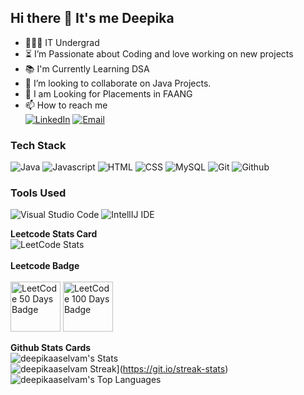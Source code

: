 <!---
deepikaaselvam/deepikaaselvam is a ✨ special ✨ repository because its `README.md` (this file) appears on your GitHub profile.
You can click the Preview link to take a look at your changes.
--->
## Hi there 👋 It's me Deepika

- 👩🏻‍💻 IT Undergrad
- ⏳ I’m Passionate about Coding and love working on new projects<br>
- 📚 I'm Currently Learning DSA <br>
- 👯 I’m looking to collaborate on Java Projects.
- 🤔   I am Looking for Placements in FAANG
- 📫 How to reach me
<br />[![LinkedIn](https://img.shields.io/badge/LinkedIn-0077B5?style=for-the-badge&logo=linkedin&logoColor=white)](https://www.linkedin.com/in/deepika-s-35a61b258/)    [![Email](https://img.shields.io/badge/Email-D14836?style=for-the-badge&logo=gmail&logoColor=white)](mailto:deepikaselvam.16@gmail.com)

### Tech Stack
![Java](https://img.icons8.com/color/48/000000/java-coffee-cup-logo.png) 
![Javascript](https://img.icons8.com/fluency/48/javascript.png)
![HTML](https://img.icons8.com/color/48/000000/html-5.png)
 ![CSS](https://img.icons8.com/color/48/000000/css3.png)
 ![MySQL](https://img.icons8.com/ios/50/sql.png)
 ![Git](https://img.icons8.com/color/48/git.png)
 ![Github](https://img.icons8.com/ios-filled/50/github.png)

### Tools Used
![Visual Studio Code](https://img.icons8.com/color/48/visual-studio--v2.png)
![IntellIJ IDE](https://img.icons8.com/color/48/intellij-idea.png)

**Leetcode Stats Card**
<br>
![LeetCode Stats](https://leetcard.jacoblin.cool/Deepika_Selvam?theme=light&font=Plus%20Jakarta%20Sans)
<br>
<br>
**Leetcode Badge**
<br>
<br>
<img src="https://github.com/user-attachments/assets/26f2a567-738e-46c9-9a24-99a3a861e193" width="80" alt="LeetCode 50 Days Badge"/>
<img src="https://assets.leetcode.com/static_assets/marketing/2024-100-new.gif" width="80" alt="LeetCode 100 Days Badge"/>






**Github Stats Cards**
<br>
![deepikaaselvam's Stats](https://github-readme-stats.vercel.app/api?username=deepikaaselvam&theme=vue-dark&show_icons=true&hide_border=true&count_private=true)
<br>
![deepikaaselvam Streak](https://streak-stats.demolab.com/?user=deepikaaselvam)](https://git.io/streak-stats)
<br>
![deepikaaselvam's Top Languages](https://github-readme-stats.vercel.app/api/top-langs/?username=deepikaaselvam&theme=vue-dark&show_icons=true&hide_border=true&layout=compact)

